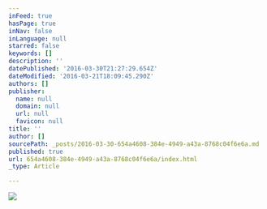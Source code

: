 ```yaml
---
inFeed: true
hasPage: true
inNav: false
inLanguage: null
starred: false
keywords: []
description: ''
datePublished: '2016-03-30T21:27:29.654Z'
dateModified: '2016-03-21T18:09:45.290Z'
authors: []
publisher:
  name: null
  domain: null
  url: null
  favicon: null
title: ''
author: []
sourcePath: _posts/2016-03-30-654a4608-384e-4949-a43a-8768c04f6e6a.md
published: true
url: 654a4608-384e-4949-a43a-8768c04f6e6a/index.html
_type: Article

---
```

![](https://the-grid-user-content.s3-us-west-2.amazonaws.com/c3233721-3f42-4cf3-b1c8-1e728d5ce7fe.jpg)